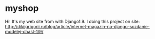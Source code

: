 # myshop
Hi! It's my web site from with Django1.9.
I doing this project on site:
http://dikiigrigorii.ru/blog/article/internet-magazin-na-django-sozdanie-modelej-chast-1/9/
